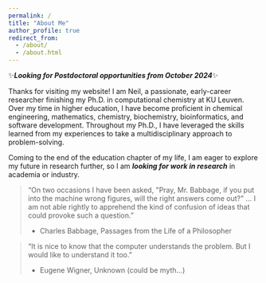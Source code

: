 ```yaml
---
permalink: /
title: "About Me"
author_profile: true
redirect_from: 
  - /about/
  - /about.html
---
```


:sparkles:***Looking for Postdoctoral opportunities from October 2024***:sparkles:

Thanks for visiting my website! I am Neil, a passionate, early-career researcher finishing my Ph.D. in computational chemistry at KU Leuven. Over my time in higher education, I have become proficient in chemical engineering, mathematics, chemistry, biochemistry, bioinformatics, and software development. Throughout my Ph.D., I have leveraged the skills learned from my experiences to take a multidisciplinary approach to problem-solving. 

Coming to the end of the education chapter of my life, I am eager to explore my future in research further, so I am ***looking for work in research*** in academia or industry.

>“On two occasions I have been asked, "Pray, Mr. Babbage, if you put into the machine wrong figures, will the right answers come out?" ... I am not able rightly to apprehend the kind of confusion of ideas that could provoke such a question.”
>- Charles Babbage, Passages from the Life of a Philosopher

>“It is nice to know that the computer understands the problem. But I would like to understand it too.”
>- Eugene Wigner, Unknown (could be myth…)


